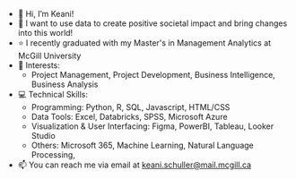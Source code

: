 - 👋 Hi, I’m Keani!
- 👀 I want to use data to create positive societal impact and bring changes into this world!
- ⭐️ I recently graduated with my Master's in Management Analytics at McGill University
- 🌱 Interests:
    - Project Management, Project Development, Business Intelligence, Business Analysis
- 💻 Technical Skills:
    - Programming: Python, R, SQL, Javascript, HTML/CSS
    - Data Tools: Excel, Databricks, SPSS, Microsoft Azure
    - Visualization & User Interfacing: Figma, PowerBI, Tableau, Looker Studio
    - Others: Microsoft 365, Machine Learning, Natural Language Processing,
- 📫 You can reach me via email at keani.schuller@mail.mcgill.ca

